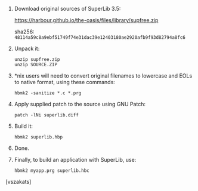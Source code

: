 1. Download original sources of SuperLib 3.5:

   <https://harbour.github.io/the-oasis/files/library/supfree.zip>

   sha256: `48114a59c8a9ebf51749f74e31dac39e12403180ae2920afb9f93d82794a8fc6`

2. Unpack it:

   ```
   unzip supfree.zip
   unzip SOURCE.ZIP
   ```

3. *nix users will need to convert original filenames to lowercase
   and EOLs to native format, using these commands:

   `hbmk2 -sanitize *.c *.prg`

4. Apply supplied patch to the source using GNU Patch:

   `patch -lNi superlib.diff`

5. Build it:

   `hbmk2 superlib.hbp`

6. Done.

7. Finally, to build an application with SuperLib, use:

   `hbmk2 myapp.prg superlib.hbc`

[vszakats]
